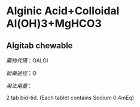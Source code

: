 # Alginic Acid+Colloidal Al(OH)3+MgHCO3

## Algitab chewable

*藥物代碼*：OALGI

*給藥途徑*：O

*用法用量*：

2 tab bid-tid.
(Each tablet contains Sodium 0.4mEq)

